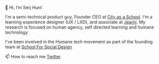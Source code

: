 👋 Hi, I’m Serj Hunt

I'm a semi-technical product guy, Founder CEO at [City as a School](Cityasachool.com). I'm a learning experience designer (UX / LXD), and associate at [Jearni](https://jearni.co/). My research is focused on human agency, self directed learning and humane technology

I've been involved in the Humane tech movement as part of the founding team at [School For Social Design](https://sfsd.io/) 

📫 How to reach me [Twitter](https://twitter.com/Serjsolarpunk)

<!---
Serj-Sxhx/Serj-Sxhx is a ✨ special ✨ repository because its `README.md` (this file) appears on your GitHub profile.
You can click the Preview link to take a look at your changes.
--->
